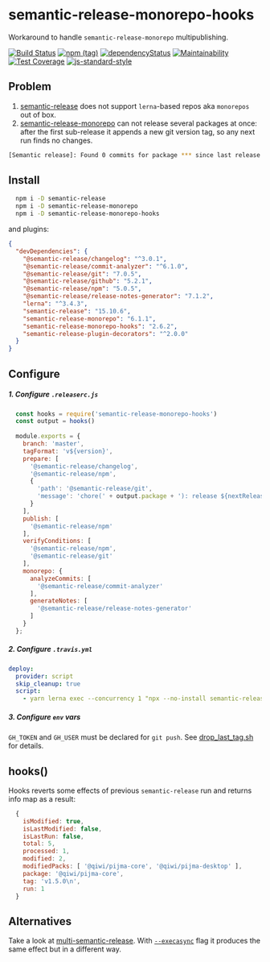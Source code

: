 # semantic-release-monorepo-hooks
Workaround to handle `semantic-release-monorepo` multipublishing.

[![Build Status](https://travis-ci.com/qiwi/semantic-release-monorepo-hooks.svg?branch=master)](https://travis-ci.com/qiwi/semantic-release-monorepo-hooks)
[![npm (tag)](https://img.shields.io/npm/v/semantic-release-monorepo-hooks/latest.svg)](https://www.npmjs.com/package/semantic-release-monorepo-hooks)
[![dependencyStatus](https://img.shields.io/david/qiwi/semantic-release-monorepo-hooks.svg?maxAge=300)](https://david-dm.org/qiwi/semantic-release-monorepo-hooks)
[![Maintainability](https://api.codeclimate.com/v1/badges/74c25847a6bffa1223a4/maintainability)](https://codeclimate.com/github/qiwi/semantic-release-monorepo-hooks/maintainability)
[![Test Coverage](https://api.codeclimate.com/v1/badges/74c25847a6bffa1223a4/test_coverage)](https://codeclimate.com/github/qiwi/semantic-release-monorepo-hooks/test_coverage)
[![js-standard-style](https://img.shields.io/badge/code%20style-standard-brightgreen.svg)](http://standardjs.com)

## Problem
1) [semantic-release](https://github.com/semantic-release/semantic-release) does not support `lerna`-based repos aka `monorepos` out of box.
2) [semantic-release-monorepo](https://github.com/Updater/semantic-release-monorepo) can not release several packages at once: after the first sub-release it appends a new git version tag, so any next run finds no changes.
```bash
[Semantic release]: Found 0 commits for package *** since last release
``` 

## Install
```bash
  npm i -D semantic-release
  npm i -D semantic-release-monorepo
  npm i -D semantic-release-monorepo-hooks
```

and plugins:
```json
{
  "devDependencies": {
    "@semantic-release/changelog": "^3.0.1",
    "@semantic-release/commit-analyzer": "^6.1.0",
    "@semantic-release/git": "7.0.5",
    "@semantic-release/github": "5.2.1",
    "@semantic-release/npm": "5.0.5",
    "@semantic-release/release-notes-generator": "7.1.2",
    "lerna": "^3.4.3",
    "semantic-release": "15.10.6",
    "semantic-release-monorepo": "6.1.1",
    "semantic-release-monorepo-hooks": "2.6.2",
    "semantic-release-plugin-decorators": "^2.0.0"
  }
}
```

## Configure
##### 1. Configure `.releaserc.js`
```javascript
  const hooks = require('semantic-release-monorepo-hooks')
  const output = hooks()
  
  module.exports = {
    branch: 'master',
    tagFormat: 'v${version}',
    prepare: [
      '@semantic-release/changelog',
      '@semantic-release/npm',
      {
        'path': '@semantic-release/git',
        'message': 'chore(' + output.package + '): release ${nextRelease.version} [skip ci]\n\n${nextRelease.notes}'
      }
    ],
    publish: [
      '@semantic-release/npm'
    ],
    verifyConditions: [
      '@semantic-release/npm',
      '@semantic-release/git'
    ],
    monorepo: {
      analyzeCommits: [
        '@semantic-release/commit-analyzer'
      ],
      generateNotes: [
        '@semantic-release/release-notes-generator'
      ]
    }
  };
```

##### 2. Configure `.travis.yml`
```yaml
deploy:
  provider: script
  skip_cleanup: true
  script:
    - yarn lerna exec --concurrency 1 "npx --no-install semantic-release -e semantic-release-monorepo" && node -e "require('semantic-release-monorepo-hooks').hookAfterAll()"
```

##### 3. Configure `env` vars
`GH_TOKEN` and `GH_USER` must be declared for `git push`. See [drop_last_tag.sh](./src/drop_last_tag.sh) for details.

## hooks()
Hooks reverts some effects of previous `semantic-release` run and returns info map as a result:
```javascript
  {
    isModified: true,
    isLastModified: false,
    isLastRun: false,
    total: 5,
    processed: 1,
    modified: 2,
    modifiedPacks: [ '@qiwi/pijma-core', '@qiwi/pijma-desktop' ],
    package: '@qiwi/pijma-core',
    tag: 'v1.5.0\n',
    run: 1
  }
```

## Alternatives

Take a look at [multi-semantic-release](https://github.com/dhoulb/multi-semantic-release). With [`--execasync`](https://github.com/dhoulb/multi-semantic-release/pull/2) flag it produces the same effect but in a different way.
